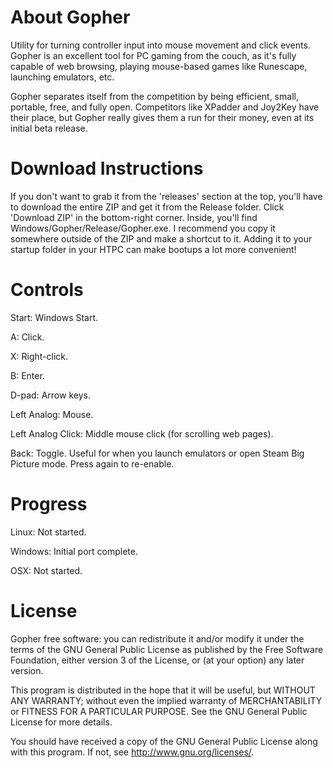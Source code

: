 About Gopher
======

Utility for turning controller input into mouse movement and click events. Gopher is an excellent tool for PC gaming from the couch, as it's fully capable of web browsing, playing mouse-based games like Runescape, launching emulators, etc.

Gopher separates itself from the competition by being efficient, small, portable, free, and fully open. Competitors like XPadder and Joy2Key have their place, but Gopher really gives them a run for their money, even at its initial beta release.

Download Instructions
======
If you don't want to grab it from the 'releases' section at the top, you'll have to download the entire ZIP and get it from the Release folder. Click 'Download ZIP' in the bottom-right corner. Inside, you'll find Windows/Gopher/Release/Gopher.exe. I recommend you copy it somewhere outside of the ZIP and make a shortcut to it. Adding it to your startup folder in your HTPC can make bootups a lot more convenient!

Controls
======
Start: Windows Start.

A: Click.

X: Right-click.

B: Enter.

D-pad: Arrow keys.

Left Analog: Mouse.

Left Analog Click: Middle mouse click (for scrolling web pages).

Back: Toggle. Useful for when you launch emulators or open Steam Big Picture mode. Press again to re-enable.

Progress
======
Linux: Not started.

Windows: Initial port complete.

OSX: Not started.



License
======
Gopher free software: you can redistribute it and/or modify it under the terms of the GNU General Public License as published by the Free Software Foundation, either version 3 of the License, or (at your option) any later version.

This program is distributed in the hope that it will be useful, but WITHOUT ANY WARRANTY; without even the implied warranty of MERCHANTABILITY or FITNESS FOR A PARTICULAR PURPOSE. See the GNU General Public License for more details.

You should have received a copy of the GNU General Public License along with this program.  If not, see http://www.gnu.org/licenses/.
